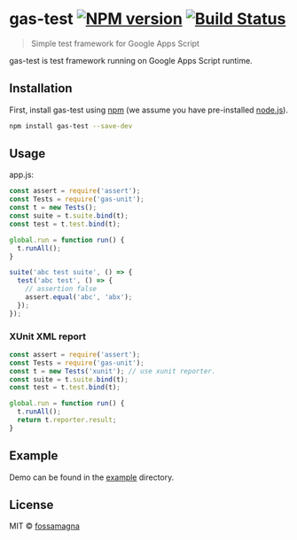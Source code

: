 # gas-test [![NPM version][npm-image]][npm-url]  [![Build Status][travis-image]][travis-url]

> Simple test framework for Google Apps Script

gas-test is test framework running on Google Apps Script runtime.

## Installation

First, install gas-test using [npm](https://www.npmjs.com/) (we assume you have pre-installed [node.js](https://nodejs.org/)).

```sh
npm install gas-test --save-dev
```

## Usage

app.js:
```js
const assert = require('assert');
const Tests = require('gas-unit');
const t = new Tests();
const suite = t.suite.bind(t);
const test = t.test.bind(t);

global.run = function run() {
  t.runAll();
}

suite('abc test suite', () => {
  test('abc test', () => {
    // assertion false
    assert.equal('abc', 'abx');
  });
});
```

### XUnit XML report

```js
const assert = require('assert');
const Tests = require('gas-unit');
const t = new Tests('xunit'); // use xunit reporter.
const suite = t.suite.bind(t);
const test = t.test.bind(t);

global.run = function run() {
  t.runAll();
  return t.reporter.result;
}
```

## Example

Demo can be found in the [example](https://github.com/fossamagna/gas-test/tree/master/example) directory.

## License

MIT © [fossamagna](https://github.com/fossamagna)

[npm-image]: https://badge.fury.io/js/gas-test.svg
[npm-url]: https://npmjs.org/package/gas-test
[travis-image]: https://travis-ci.org/fossamagna/gas-test.svg?branch=master
[travis-url]: https://travis-ci.org/fossamagna/gas-test
